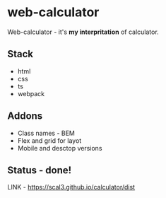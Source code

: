 # web-calculator

Web-calculator - it's __my interpritation__ of calculator.

## Stack
* html
* css
* ts
* webpack

## Addons 
* Class names - BEM
* Flex and grid for layot
* Mobile and desctop versions

## Status - done!

LINK - https://scal3.github.io/calculator/dist
